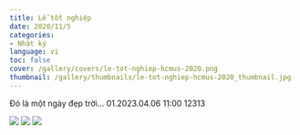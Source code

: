 ```yaml
---
title: Lễ tốt nghiệp
date: 2020/11/5
categories:
- Nhật ký
language: vi
toc: false
cover: /gallery/covers/le-tot-nghiep-hcmus-2020.png
thumbnail: /gallery/thumbnails/le-tot-nghiep-hcmus-2020_thumbnail.jpg
---
```

Đó là một ngày đẹp trời...
01.2023.04.06 11:00
12313
<!-- more -->
<div class="justified-gallery">

![](https://thiennguyenpro.files.wordpress.com/2021/08/1.jpg?w=1200)
![](https://thiennguyenpro.files.wordpress.com/2021/08/2.jpg?w=1200)
![](https://thiennguyenpro.files.wordpress.com/2021/08/3.jpg?w=1200)

</div>
